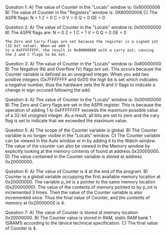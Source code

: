Question 1:
A) The value of Counter in the "Locals" window is: 0x80000006
B) The value of Counter in the "Registers" window is: 0X80000006
C) The ASPR flags:
    N = 1
    Z = 0
    C = 0
    V = 0
    Q = 0
    GE = 0

Question 2:
A) The value of Counter in the "Locals" window is: 0x00000000
B) The ASPR flags are:
    N = 0
    Z = 1
    C = 1
    V = 0
    Q = 0
    GE = 0

    The Zero and Carry flags are set because the register is a signed int (32-bit value). When we add 1
    to a 0xFFFFFFFF, the result is 0x00000000 with a carry out; causing the Z and C flags to be set.

Question 3:
A) The value of Counter in the "Locals" window is: 0x80000000
B) The Negative (N) and Overflow (V) flags are set.  This occurs because the Counter variable is 
   defined as an unsigned integer.  When you add two positive integers (0x7FFFFFFF and 0x01) the high
   bit is set which indicates a negative number, thus the hardware sets the N and V flags to indicate
   a change in sign occured following the add.

Question 4:
A) The value of Counter in the "Locals" window is: 0x00000000
B) The Zero and Carry flags are set in the ASPR register.  This is because the operation of adding 1 to 0xFFFFFFFF exceeds the maximum possible value of a 32-bit unsigned integer. As a result, all bits are 
set to zero and the cary flag is set to indicate that we exceeded the maximum value.

Question 5:
A) The scope of the Counter variable is global.
B) The Counter variable is no longer visible in the "Locals" window.
C) The Counter variable can be viewed in the Auto window or in by adding it to the Watch window. The value 
   of the counter can also be viewed in the Memory window by explicitly looking at the memory contents
   of found at address 0x20000000.
D) The value contained in the Counter variable is stored at address 0x20000000.

Question 6:
A) The value of Counter is 4 at the end of the program.
B) Counter is a global variable occupying the first available memory location at 0x20000000. The variable
   p_int is a pointer to the same memory location (0x20000000). The value of the contents of memory pointed
   to by p_int is incremented 3 times. Then the value of the Counter variable is also incremented once. Thus
   the final value of Counter, and the contents of memory at 0x20000000 is 4.

Question 7:
A) The value of Counter is stored at memory location 0x20000000.
B) The Counter value is stored in RAM, static RAM bank 1 (SRAM1) according to the device technical specification.
C) The final value of Counter is 4.